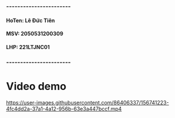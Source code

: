 ### -----------------------
#### HoTen: Lê Đức Tiên
#### MSV: 2050531200309
#### LHP: 221LTJNC01
### -----------------------
# Video demo


https://user-images.githubusercontent.com/86406337/156741223-4fc4dd2a-37a1-4a12-956b-63e3a447bccf.mp4

